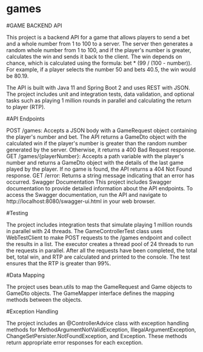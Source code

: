 # games

#GAME BACKEND API


This project is a backend API for a game that allows players to send a bet and a whole number from 1 to 100 to a server. The server then generates a random whole number from 1 to 100, and if the player's number is greater, calculates the win and sends it back to the client. The win depends on chance, which is calculated using the formula: bet * (99 / (100 - number)). For example, if a player selects the number 50 and bets 40.5, the win would be 80.19.

The API is built with Java 11 and Spring Boot 2 and uses REST with JSON. The project includes unit and integration tests, data validation, and optional tasks such as playing 1 million rounds in parallel and calculating the return to player (RTP).

#API Endpoints


POST /games: Accepts a JSON body with a GameRequest object containing the player's number and bet. The API returns a GameDto object with the calculated win if the player's number is greater than the random number generated by the server. Otherwise, it returns a 400 Bad Request response.
GET /games/{playerNumber}: Accepts a path variable with the player's number and returns a GameDto object with the details of the last game played by the player. If no game is found, the API returns a 404 Not Found response.
GET /error: Returns a string message indicating that an error has occurred.
Swagger Documentation
This project includes Swagger documentation to provide detailed information about the API endpoints. To access the Swagger documentation, run the API and navigate to http://localhost:8080/swagger-ui.html in your web browser.

#Testing


The project includes integration tests that simulate playing 1 million rounds in parallel with 24 threads. The GameControllerTest class uses WebTestClient to make POST requests to the /games endpoint and collect the results in a list. The executor creates a thread pool of 24 threads to run the requests in parallel. After all the requests have been completed, the total bet, total win, and RTP are calculated and printed to the console. The test ensures that the RTP is greater than 99%.

#Data Mapping


The project uses bean.utils to map the GameRequest and Game objects to GameDto objects. The GameMapper interface defines the mapping methods between the objects.

#Exception Handling


The project includes an @ControllerAdvice class with exception handling methods for MethodArgumentNotValidException, IllegalArgumentException, ChangeSetPersister.NotFoundException, and Exception. These methods return appropriate error responses for each exception.
